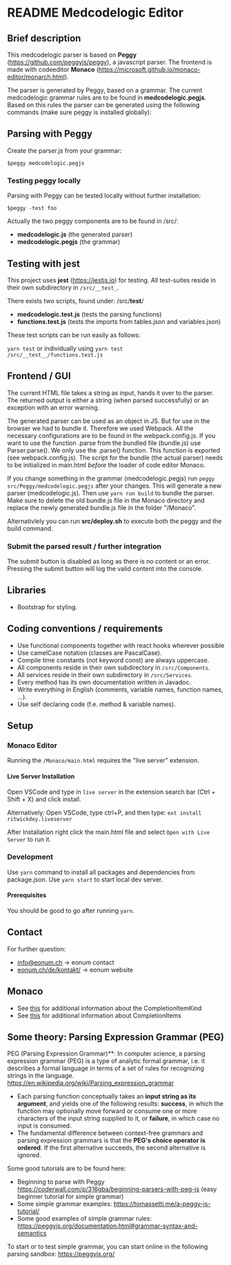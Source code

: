 # README Medcodelogic Editor

## Brief description
This medcodelogic parser is based on **Peggy** (https://github.com/peggyjs/peggy), a javascript parser. The frontend is made with codeeditor **Monaco** (https://microsoft.github.io/monaco-editor/monarch.html).

The parser is generated by Peggy, based on a grammar. The current medcodelogic grammar rules are to be found in **medcodelogic.pegjs**.
Based on this rules the parser can be generated using the following commands (make sure peggy is installed globally):

## Parsing with Peggy ##
Create the parser.js from your grammar:

`$peggy medcodelogic.pegjs`

### Testing peggy locally ###
Parsing with Peggy can be tested locally without further installation: 

`$peggy -test foo`

Actually the two peggy components are to be found in /src/:
- **medcodelogic.js** (the generated parser)
- **medcodelogic.pegjs** (the grammar)

## Testing with jest ##
This project uses **jest** (https://jestjs.io) for testing. All test-suites reside in their own subdirectory in `/src/__test_`.

There exists two scripts, found under: /src/__test__/
- **medcodelogic.test.js** (tests the parsing functions)
- **functions.test.js** (tests the imports from tables.json and variables.json)

These test scripts can be run easily as follows:

`yarn test` or individually using `yarn test  /src/__test__/functions.test.js`


## Frontend / GUI ##
The current HTML file takes a string as input, hands it over to the parser. The returned output is either a string (when parsed successfully) or an exception with an error warning.

The generated parser can be used as an object in JS. But for use in the browser we had to bundle it. Therefore we used Webpack. All the necessary configurations are to be found in the webpack.config.js.
If you want to use the function .parse from the bundled file (bundle.js) use Parser.parse(). We only use the .parse() function. This function is exported (see webpack.config.js).
The script for the bundle (the actual parser) needs to be initialized in main.html _before_ the loader of code editor Monaco.

If you change something in the grammar (medcodelogic.pegjs)  run `peggy src/Peggy/medcodelogic.pegjs` after your changes. This will generate a new parser (medcodelogic.js). Then use `yarn run build` to bundle the parser. Make sure to delete the old bundle.js file in the Monaco directory and replace the newly generated bundle.js file in the folder "/Monaco".

Alternativlely you can run **src/deploy.sh** to execute both the peggy and the build command.


### Submit the parsed result / further integration  ###
The submit button is disabled as long as there is no content or an error. Pressing the submit button will log the valid content into the console.


## Libraries
- Bootstrap for styling.

## Coding conventions / requirements
- Use functional components together with react hooks wherever possible
- Use camelCase notation (classes are PascalCase).
- Compile time constants (not keyword const) are always uppercase.
- All components reside in their own subdirectory in `/src/Components`.
- All services reside in their own subdirectory in `/src/Services`.
- Every method has its own documentation written in Javadoc.
- Write everything in English (comments, variable names, function names, ...).
- Use self declaring code (f.e. method & variable names). 

## Setup
### Monaco Editor

Running the `/Monaco/main.html` requires the "live server" extension.
#### Live Server Installation
Open VSCode and type in `live server` in the extension search bar (Ctrl + Shift + X) and click install.

Alternatively:
Open VSCode, type ctrl+P, and then type: 
`ext install ritwickdey.liveserver`

After Installation right click the main.html file and select `Open with Live Server` to run it.

### Development
Use `yarn` command to install all packages and dependencies from package.json.
Use `yarn start` to start local dev server.

#### Prerequisites
You should be good to go after running `yarn`.


## Contact
For further question: 
- [info@eonum.ch](info@eonum.ch) -> eonum contact
- [eonum.ch/de/kontakt/](https://eonum.ch/de/kontakt/) -> eonum website

## Monaco
- See [this](https://microsoft.github.io/monaco-editor/typedoc/enums/languages.CompletionItemKind.html) for additional information about the CompletionItemKind
- See [this](https://microsoft.github.io/monaco-editor/typedoc/interfaces/languages.CompletionItem.html#documentation) for additional information about CompletionItems


## Some theory: Parsing Expression Grammar (PEG) ##
PEG (Parsing Expression Grammar)**: In computer science, a parsing expression grammar (PEG) is a type of analytic formal grammar, i.e. it describes a formal language in terms of a set of rules for recognizing strings in the language. https://en.wikipedia.org/wiki/Parsing_expression_grammar

- Each parsing function conceptually takes an **input string as its argument**, and yields one of the following results:
**success**, in which the function may optionally move forward or consume one or more characters of the input string supplied to it, or
**failure**, in which case no input is consumed.
- The fundamental difference between context-free grammars and parsing expression grammars is that the **PEG's choice operator is ordered**. If the first alternative succeeds, the second alternative is ignored.

Some good tutorials are to be found here:
- Beginning to parse with Peggy https://coderwall.com/p/316gba/beginning-parsers-with-peg-js (easy beginner tutorial for simple grammar)
- Some simple grammar examples: https://tomassetti.me/a-peggy-js-tutorial/ 
- Some good examples of simple grammar rules: https://peggyjs.org/documentation.html#grammar-syntax-and-semantics

To start or to test simple grammar, you can start online in the following parsing sandbox: https://peggyjs.org/
